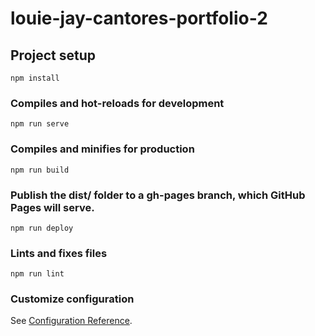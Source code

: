 # louie-jay-cantores-portfolio-2

## Project setup
```
npm install
```

### Compiles and hot-reloads for development
```
npm run serve
```

### Compiles and minifies for production
```
npm run build
```

### Publish the dist/ folder to a gh-pages branch, which GitHub Pages will serve.
```
npm run deploy
```

### Lints and fixes files
```
npm run lint
```

### Customize configuration
See [Configuration Reference](https://cli.vuejs.org/config/).
